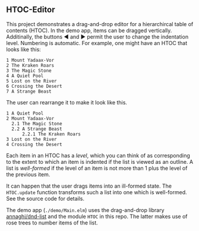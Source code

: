 
## HTOC-Editor

This project demonstrates a drag-and-drop editor for
a hierarchircal table of contents (HTOC).  In the 
demo app, items can
be dragged vertically. Additinally, the buttons ◀ and ▶ 
permit the user to change the indentation level.
Numbering is automatic. For example, one might
have an HTOC that looks like this:


```
1 Mount Yadaax-Vor
2 The Kraken Roars
3 The Magic Stone
4 A Quiet Pool
5 Lost on the River
6 Crossing the Desert
7 A Strange Beast
```

The user can rearrange it to make 
it look like this.

```
1 A Quiet Pool
2 Mount Yadaax-Vor
  2.1 The Magic Stone
  2.2 A Strange Beast
      2.2.1 The Kraken Roars
3 Lost on the River
4 Crossing the Desert
```

Each item in an HTOC has a *level*, which you can
think of as corresponding to the extent to which an 
item is indented if the list is viewed as an outline.  A list is *well-formed* if the level of an item
is not more than 1 plus the level of the previous item. 

It can happen that the user drags items into an ill-formed
state.  The `HTOC.update` function 
transforms such a list into one which is well-formed.  See the source code
for details.

The demo app (`./demo/Main.elm`) uses the drag-and-drop library
[annaghi/dnd-list](https://package.elm-lang.org/packages/annaghi/dnd-list/latest/)
and the module `HTOC` in this repo.  The latter makes use of rose trees
to number items of the list.

